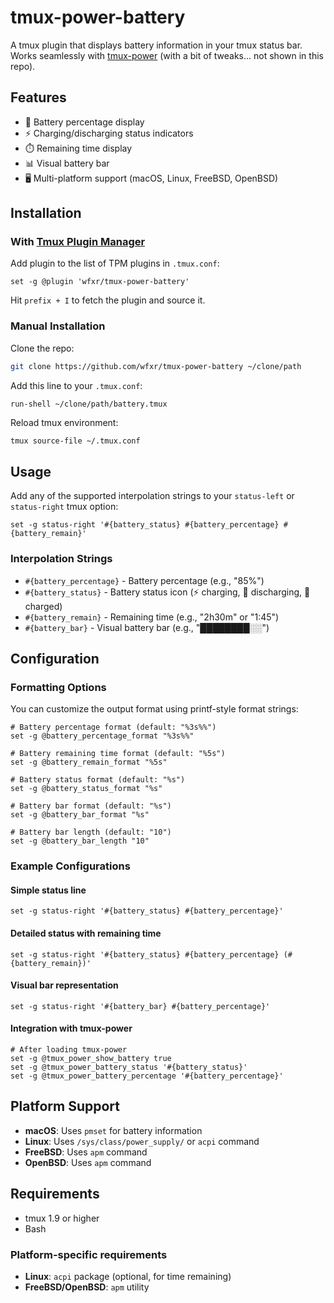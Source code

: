 # tmux-power-battery

A tmux plugin that displays battery information in your tmux status bar. Works seamlessly with [tmux-power](https://github.com/wfxr/tmux-power) (with a bit of tweaks... not shown in this repo).

## Features

- 🔋 Battery percentage display
- ⚡ Charging/discharging status indicators
- ⏱️ Remaining time display
- 📊 Visual battery bar
- 🖥️ Multi-platform support (macOS, Linux, FreeBSD, OpenBSD)

## Installation

### With [Tmux Plugin Manager](https://github.com/tmux-plugins/tpm)

Add plugin to the list of TPM plugins in `.tmux.conf`:

```tmux
set -g @plugin 'wfxr/tmux-power-battery'
```

Hit `prefix + I` to fetch the plugin and source it.

### Manual Installation

Clone the repo:

```bash
git clone https://github.com/wfxr/tmux-power-battery ~/clone/path
```

Add this line to your `.tmux.conf`:

```tmux
run-shell ~/clone/path/battery.tmux
```

Reload tmux environment:

```bash
tmux source-file ~/.tmux.conf
```

## Usage

Add any of the supported interpolation strings to your `status-left` or `status-right` tmux option:

```tmux
set -g status-right '#{battery_status} #{battery_percentage} #{battery_remain}'
```

### Interpolation Strings

- `#{battery_percentage}` - Battery percentage (e.g., "85%")
- `#{battery_status}` - Battery status icon (⚡ charging, 🔋 discharging, 🔌 charged)
- `#{battery_remain}` - Remaining time (e.g., "2h30m" or "1:45")
- `#{battery_bar}` - Visual battery bar (e.g., "████████░░")

## Configuration

### Formatting Options

You can customize the output format using printf-style format strings:

```tmux
# Battery percentage format (default: "%3s%%")
set -g @battery_percentage_format "%3s%%"

# Battery remaining time format (default: "%5s")
set -g @battery_remain_format "%5s"

# Battery status format (default: "%s")
set -g @battery_status_format "%s"

# Battery bar format (default: "%s")
set -g @battery_bar_format "%s"

# Battery bar length (default: "10")
set -g @battery_bar_length "10"
```

### Example Configurations

#### Simple status line
```tmux
set -g status-right '#{battery_status} #{battery_percentage}'
```

#### Detailed status with remaining time
```tmux
set -g status-right '#{battery_status} #{battery_percentage} (#{battery_remain})'
```

#### Visual bar representation
```tmux
set -g status-right '#{battery_bar} #{battery_percentage}'
```

#### Integration with tmux-power
```tmux
# After loading tmux-power
set -g @tmux_power_show_battery true
set -g @tmux_power_battery_status '#{battery_status}'
set -g @tmux_power_battery_percentage '#{battery_percentage}'
```

## Platform Support

- **macOS**: Uses `pmset` for battery information
- **Linux**: Uses `/sys/class/power_supply/` or `acpi` command
- **FreeBSD**: Uses `apm` command
- **OpenBSD**: Uses `apm` command

## Requirements

- tmux 1.9 or higher
- Bash

### Platform-specific requirements

- **Linux**: `acpi` package (optional, for time remaining)
- **FreeBSD/OpenBSD**: `apm` utility

